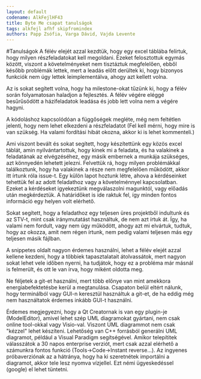 ```yaml
---
layout: default
codename: AlkFejlHF43
title: Byte Me csapat tanulságok
tags: alkfejl afhf skipfromindex
authors: Papp Zsófia, Varga Dávid, Vajda Levente
---
```


#Tanulságok
A félév elejét azzal kezdtük, hogy egy excel táblába felírtuk, hogy milyen részfeladatokat kell megoldani. Ezeket felosztottuk egymás között, viszont a követelményeket nem tisztáztuk megfelelően, ebből később problémák lettek, mert a leadás előtt derültek ki, hogy bizonyos funkciók nem úgy lettek leimplementálva, ahogy azt kellett volna. 

Az is sokat segített volna, hogy ha milestone-okat tűzünk ki, hogy a félév során folyamatosan haladjon a fejlesztés. A félév végére eléggé besűrűsödött a házifeladatok leadása és jobb lett volna nem a végére hagyni. 

A kódoláshoz kapcsolódóan a függőségek megléte, még nem feltétlen jelenti, hogy nem lehet elkezdeni a részfeladatot (Fel kell mérni, hogy mire is van szükség. Ha valami fordítási hibát okozna, akkor ki is lehet kommenteli.) 

Ami viszont bevált és sokat segített, hogy készítettünk egy közös excel táblát, amin nyilvántartottuk, hogy kinek mi a feladata, és ha valakinek a feladatának az elvégzéséhez, egy másik embernek a munkája szükséges, azt könnyedén lehetett jelezni. Felvettük rá, hogy milyen problémákkal találkoztunk, hogy ha valakinek a része nem megfelelően működött, akkor itt írtunk róla issue-t. Egy külön lapot hoztunk létre, ahova a kérdéseinket tehettük fel az adott feladathoz vagy a követelménnyel kapcsolatban. Ezeket a kérdéseket igyekeztünk megválaszolni magunktól, vagy előadás után megkérdeztük. A határidőket is ide raktuk fel, így minden fontos információ egy helyen volt elérhető. 

Sokat segített, hogy a feladathoz egy teljesen üres projektből indultunk és az STV-t, mint csak iránymutatást használtuk, de nem azt írtuk át. Így, ha valami nem fordult, vagy nem úgy működött, ahogy azt mi elvártuk, tudtuk, hogy az okozza, amit nem régen írtunk, nem pedig valami teljesen más egy teljesen másik fájlban. 

A snippetes oldalt nagyon érdemes használni, lehet a félév elejét azzal kellene kezdeni, hogy a többiek tapasztalatait átolvassátok, mert nagyon sokat lehet vele időben nyerni, ha tudjátok, hogy ez a probléma már másnál is felmerült, és ott le van írva, hogy miként oldotta meg. 

Ne féljetek a git-et használni, mert több előnye van mint amekkora energiabefektetésbe kerül a megtanulása. Csapaton belül eltért nálunk, hogy terminálból vagy GUI-n keresztül használtuk a git-et, de ha eddig még nem használtatok érdemes inkább GUI-t használni.   

Érdemes megjegyezni, hogy a Qt Creatornak is van egy plugin-je (ModelEditor), amivel lehet szép UML diagramokat gyártani, nem csak online tool-okkal vagy Visio-val. Viszont UML diagrammot nem csak "kézzel" lehet készíteni. Lehetőség van C++ forrásból generálni UML diagramot, például a Visual Paradigm segítségével. Amikor telepítitek válasszátok a 30 napos enterprise verziót, mert csak azzal elérhető a számunkra fontos funkció (Tools->Code->Instant reverse...). Az ingyenes próbaverziónak az a hátránya, hogy ha ki szeretnétek importálni a diagramot, akkor tele lesz nyomva vízjellel. Ezt némi ügyeskedéssel (google) el lehet tüntetni. 